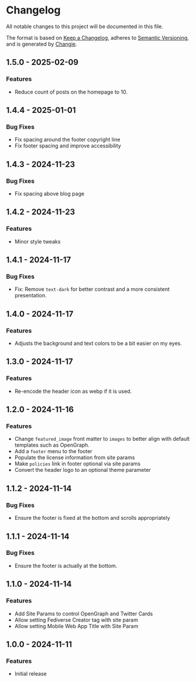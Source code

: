 # Changelog
All notable changes to this project will be documented in this file.

The format is based on [Keep a Changelog](https://keepachangelog.com/en/1.0.0/),
adheres to [Semantic Versioning](https://semver.org/spec/v2.0.0.html),
and is generated by [Changie](https://github.com/miniscruff/changie).

## 1.5.0 - 2025-02-09

### Features

* Reduce count of posts on the homepage to 10.

## 1.4.4 - 2025-01-01

### Bug Fixes

* Fix spacing around the footer copyright line
* Fix footer spacing and improve accessibility

## 1.4.3 - 2024-11-23

### Bug Fixes

* Fix spacing above blog page

## 1.4.2 - 2024-11-23

### Features

* Minor style tweaks

## 1.4.1 - 2024-11-17

### Bug Fixes

* Fix: Remove `text-dark` for better contrast and a more consistent presentation.

## 1.4.0 - 2024-11-17

### Features

* Adjusts the background and text colors to be a bit easier on my eyes.

## 1.3.0 - 2024-11-17

### Features

* Re-encode the header icon as webp if it is used.

## 1.2.0 - 2024-11-16

### Features

* Change `featured_image` front matter to `images` to better align with default templates such as OpenGraph.
* Add a `footer` menu to the footer
* Populate the license information from site params
* Make `policies` link in footer optional via site params
* Convert the header logo to an optional theme parameter

## 1.1.2 - 2024-11-14

### Bug Fixes

* Ensure the footer is fixed at the bottom and scrolls appropriately

## 1.1.1 - 2024-11-14

### Bug Fixes

* Ensure the footer is actually at the bottom.

## 1.1.0 - 2024-11-14

### Features

* Add Site Params to control OpenGraph and Twitter Cards
* Allow setting Fediverse Creator tag with site param
* Allow setting Mobile Web App Title with Site Param

## 1.0.0 - 2024-11-11

### Features

* Initial release
